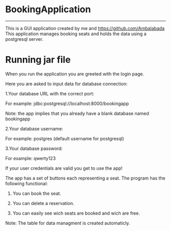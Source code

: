 # BookingApplication
---------------------------------------------------------------
This is a GUI application created by me and https://github.com/Ambalabada
This application manages booking seats and holds the data using a postgresql server.

# Running jar file

When you run the application you are greeted with the login page. 

Here you are asked to input data for database connection:

1.Your database URL with the correct port:

For example: jdbc:postgresql://localhost:8000/bookingapp

Note: the app implies that you already have a blank database named bookingapp

2.Your database username:

For example: postgres (default username for postgresql)

3.Your database password:

For example: qwerty123

If your user credentials are valid you get to use the app!

The app has a set of buttons each representing a seat. 
The program has the following functional:

1. You can book the seat.

2. You can delete a reservation.

3. You can easily see wich seats are booked and wich are free.

Note: The table for data managment is created automaticly.
